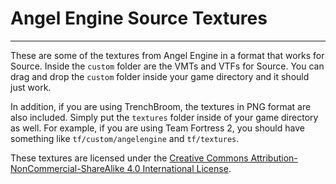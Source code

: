 # Angel Engine Source Textures
---
These are some of the textures from Angel Engine in a format that works for Source. Inside the `custom` folder are the VMTs and VTFs for Source. You can drag and drop the `custom` folder inside your game directory and it should just work.

In addition, if you are using TrenchBroom, the textures in PNG format are also included. Simply put the `textures` folder inside of your game directory as well. For example, if you are using Team Fortress 2, you should have something like `tf/custom/angelengine` and `tf/textures`.

These textures are licensed under the [Creative Commons Attribution-NonCommercial-ShareAlike 4.0 International License](https://creativecommons.org/licenses/by-nc-sa/4.0/legalcode "Attribution-NonCommercial-ShareAlike 4.0 International License").